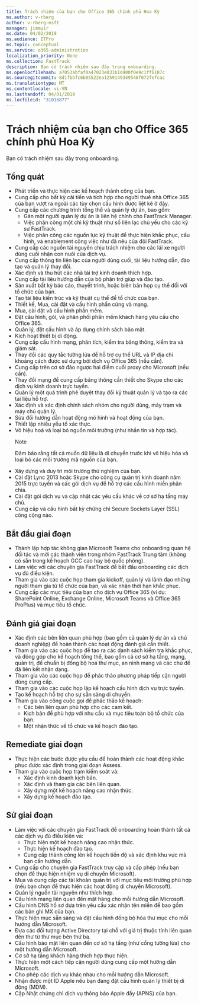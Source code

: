 ```yaml
---
title: Trách nhiệm của bạn cho Office 365 chính phủ Hoa Kỳ
ms.author: v-rberg
author: v-rberg-msft
manager: jimmuir
ms.date: 04/02/2019
ms.audience: ITPro
ms.topic: conceptual
ms.service: o365-administration
localization_priority: None
ms.collection: FastTrack
description: Bạn có trách nhiệm sau đây trong onboarding.
ms.openlocfilehash: a7053abfaf0a47023e031b1d400f0e9c1ff6187c
ms.sourcegitcommit: 8d1fbbfc6b05522ea1259149349548f072fefcac
ms.translationtype: MT
ms.contentlocale: vi-VN
ms.lasthandoff: 04/01/2019
ms.locfileid: "31016877"
---
```

# <a name="your-responsibilities-for-office-365-us-government"></a>Trách nhiệm của bạn cho Office 365 chính phủ Hoa Kỳ

Bạn có trách nhiệm sau đây trong onboarding.
  
## <a name="general"></a>Tổng quát

- Phát triển và thực hiện các kế hoạch thành công của bạn.   
- Cung cấp cho bất kỳ cải tiến và tích hợp cho người thuê nhà Office 365 của bạn vượt ra ngoài các tùy chọn cấu hình được liệt kê ở đây.    
- Cung cấp các chương trình tổng thể và quản lý dự án, bao gồm:     
  - Gán một người quản lý dự án là liên hệ chính cho FastTrack Manager.   
  - Việc phân công một chì kỹ thuật như số liên lạc chủ yếu cho các kỹ sư FastTrack.  
  - Việc phân công các nguồn lực kỹ thuật để thực hiện khắc phục, cấu hình, và enablement công việc như đã nêu của đội FastTrack.   
- Cung cấp các nguồn tài nguyên chịu trách nhiệm cho các lái xe người dùng cuối nhận con nuôi của dịch vụ.    
- Cung cấp thông tin liên lạc của người dùng cuối, tài liệu hướng dẫn, đào tạo và quản lý thay đổi.    
- Xác định và thu hút các nhà tài trợ kinh doanh thích hợp.     
- Cung cấp tài liệu hướng dẫn của bộ phận trợ giúp và đào tạo.     
- Sản xuất bất kỳ báo cáo, thuyết trình, hoặc biên bản họp cụ thể đối với tổ chức của bạn.     
- Tạo tài liệu kiến trúc và kỹ thuật cụ thể để tổ chức của bạn.     
- Thiết kế, Mua, cài đặt và cấu hình phần cứng và mạng.    
- Mua, cài đặt và cấu hình phần mềm.     
- Đặt cấu hình, gói, và phân phối phần mềm khách hàng yêu cầu cho Office 365.    
- Quản lý, đặt cấu hình và áp dụng chính sách bảo mật.    
- Kích hoạt thiết bị di động.    
- Cung cấp cấu hình mạng, phân tích, kiểm tra băng thông, kiểm tra và giám sát. 
- Thay đổi các quy tắc tường lửa để hỗ trợ cụ thể URL và IP địa chỉ khoảng cách được sử dụng bởi dịch vụ Office 365 (nếu cần).
- Cung cấp trên cơ sở đảo ngược hai điểm cuối proxy cho Microsoft (nếu cần).     
- Thay đổi mạng để cung cấp băng thông cần thiết cho Skype cho các dịch vụ kinh doanh trực tuyến.   
- Quản lý một quá trình phê duyệt thay đổi kỹ thuật quản lý và tạo ra các tài liệu hỗ trợ.    
- Xác định và xác định chính sách nhóm cho người dùng, máy trạm và máy chủ quản lý.    
- Sửa đổi hướng dẫn hoạt động mô hình và hoạt động của bạn.   
- Thiết lập nhiều yếu tố xác thực.   
- Vô hiệu hoá và loại bỏ nguồn môi trường (như nhắn tin và hợp tác). 
    > [!NOTE]
    > Đảm bảo rằng tất cả muốn dữ liệu là di chuyển trước khi vô hiệu hóa và loại bỏ các môi trường mã nguồn của bạn.   
- Xây dựng và duy trì môi trường thử nghiệm của bạn.  
- Cài đặt Lync 2013 hoặc Skype cho công cụ quản trị kinh doanh năm 2015 trực tuyến và các gói dịch vụ để hỗ trợ các cấu hình miền phân chia.    
- Cài đặt gói dịch vụ và cập nhật các yêu cầu khác về cơ sở hạ tầng máy chủ.     
- Cung cấp và cấu hình bất kỳ chứng chỉ Secure Sockets Layer (SSL) công cộng nào. 
    
## <a name="initiate-phase"></a>Bắt đầu giai đoạn

- Thành lập hợp tác không gian Microsoft Teams cho onboarding quan hệ đối tác và mời các thành viên trong nhóm FastTrack Trung tâm (không có sẵn trong kế hoạch GCC cao hay bộ quốc phòng).   
- Làm việc với các chuyên gia FastTrack để bắt đầu onboarding các dịch vụ đủ điều kiện.    
- Tham gia vào các cuộc họp tham gia kickoff, quản lý và lãnh đạo những người tham gia từ tổ chức của bạn, và xác nhận thời hạn khắc phục.    
- Cung cấp các mục tiêu của bạn cho dịch vụ Office 365 (ví dụ: SharePoint Online, Exchange Online, Microsoft Teams và Office 365 ProPlus) và mục tiêu tổ chức.
    
## <a name="assess-phase"></a>Đánh giá giai đoạn

- Xác định các bên liên quan phù hợp (bao gồm cả quản lý dự án và chủ doanh nghiệp) để hoàn thành các hoạt động đánh giá cần thiết.    
- Tham gia vào các cuộc họp để tạo ra các danh sách kiểm tra khắc phục, và đóng góp cho kế hoạch tổng thể, bao gồm cả cơ sở hạ tầng, mạng, quản trị, để chuẩn bị đồng bộ hoá thư mục, an ninh mạng và các chủ đề đã liên kết nhận dạng. 
- Tham gia vào các cuộc họp để phác thảo phương pháp tiếp cận người dùng cung cấp.     
- Tham gia vào các cuộc họp lập kế hoạch cấu hình dịch vụ trực tuyến.    
- Tạo kế hoạch hỗ trợ cho sự sẵn sàng di chuyển.    
- Tham gia vào công cuộc gọi để phác thảo kế hoạch:   
  - Các bên liên quan phù hợp cho các cam kết.   
  - Kịch bản để phù hợp với nhu cầu và mục tiêu toàn bộ tổ chức của bạn.   
  - Một nhận thức về tổ chức và kế hoạch đào tạo.
    
## <a name="remediate-phase"></a>Remediate giai đoạn

- Thực hiện các bước được yêu cầu để hoàn thành các hoạt động khắc phục được xác định trong giai đoạn Assess.  
- Tham gia vào cuộc họp trạm kiểm soát và:   
  - Xác định kinh doanh kịch bản.  
  - Xác định và tham gia các bên liên quan.  
  - Xây dựng một kế hoạch nâng cao nhận thức. 
  - Xây dựng kế hoạch đào tạo.
    
## <a name="enable-phase"></a>Sử giai đoạn

- Làm việc với các chuyên gia FastTrack để onboarding hoàn thành tất cả các dịch vụ đủ điều kiện và:  
  - Thực hiện một kế hoạch nâng cao nhận thức.   
  - Thực hiện kế hoạch đào tạo.   
  - Cung cấp thành công lên kế hoạch tiến độ và xác định khu vực mà bạn cần hướng dẫn.  
- Cung cấp cho chuyên gia FastTrack truy cập và cấp phép (nếu bạn chọn để thực hiện nhiệm vụ di chuyển Microsoft).   
- Mua và cung cấp các tài khoản quản trị với mục tiêu môi trường phù hợp (nếu bạn chọn để thực hiện các hoạt động di chuyển Microsoft).    
- Quản lý nguồn tài nguyên như thích hợp.     
- Cấu hình mạng liên quan đến mặt hàng cho mỗi hướng dẫn Microsoft.    
- Cấu hình DNS hồ sơ dựa trên yêu cầu xác nhận tên miền để bao gồm các bản ghi MX của bạn.    
- Thực hiện mục sẵn sàng và đặt cấu hình đồng bộ hóa thư mục cho mỗi hướng dẫn Microsoft.   
- Đưa các đối tượng Active Directory tại chỗ với giá trị thuộc tính liên quan đến thư từ thư mục bên thứ ba.    
- Cấu hình bảo mật liên quan đến cơ sở hạ tầng (như cổng tường lửa) cho một hướng dẫn Microsoft.    
- Cơ sở hạ tầng khách hàng thích hợp thực hiện.   
- Thực hiện một cách tiếp cận người dùng cung cấp một hướng dẫn Microsoft.    
- Cho phép các dịch vụ khác nhau cho mỗi hướng dẫn Microsoft.    
- Nhận được một ID Apple nếu bạn đang đặt cấu hình quản lý thiết bị di động (MDM).   
- Cập Nhật chứng chỉ dịch vụ thông báo Apple đẩy (APNS) của bạn.
    

  

